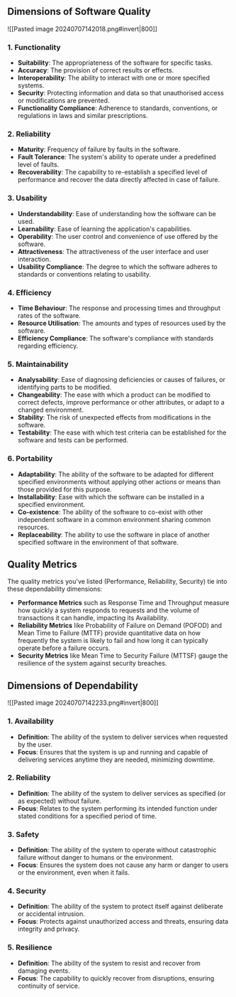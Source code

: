 ## Dimensions of Software Quality
![[Pasted image 20240707142018.png#invert|800]]
### 1. **Functionality**
- **Suitability**: The appropriateness of the software for specific tasks.
- **Accuracy**: The provision of correct results or effects.
- **Interoperability**: The ability to interact with one or more specified systems.
- **Security**: Protecting information and data so that unauthorised access or modifications are prevented.
- **Functionality Compliance**: Adherence to standards, conventions, or regulations in laws and similar prescriptions.
### 2. **Reliability**
- **Maturity**: Frequency of failure by faults in the software.
- **Fault Tolerance**: The system's ability to operate under a predefined level of faults.
- **Recoverability**: The capability to re-establish a specified level of performance and recover the data directly affected in case of failure.
### 3. **Usability**
- **Understandability**: Ease of understanding how the software can be used.
- **Learnability**: Ease of learning the application's capabilities.
- **Operability**: The user control and convenience of use offered by the software.
- **Attractiveness**: The attractiveness of the user interface and user interaction.
- **Usability Compliance**: The degree to which the software adheres to standards or conventions relating to usability.
### 4. **Efficiency**
- **Time Behaviour**: The response and processing times and throughput rates of the software.
- **Resource Utilisation**: The amounts and types of resources used by the software.
- **Efficiency Compliance**: The software's compliance with standards regarding efficiency.
### 5. **Maintainability**
- **Analysability**: Ease of diagnosing deficiencies or causes of failures, or identifying parts to be modified.
- **Changeability**: The ease with which a product can be modified to correct defects, improve performance or other attributes, or adapt to a changed environment.
- **Stability**: The risk of unexpected effects from modifications in the software.
- **Testability**: The ease with which test criteria can be established for the software and tests can be performed.
### 6. **Portability**
- **Adaptability**: The ability of the software to be adapted for different specified environments without applying other actions or means than those provided for this purpose.
- **Installability**: Ease with which the software can be installed in a specified environment.
- **Co-existence**: The ability of the software to co-exist with other independent software in a common environment sharing common resources.
- **Replaceability**: The ability to use the software in place of another specified software in the environment of that software.
## Quality Metrics
The quality metrics you've listed (Performance, Reliability, Security) tie into these dependability dimensions:
- **Performance Metrics** such as Response Time and Throughput measure how quickly a system responds to requests and the volume of transactions it can handle, impacting its Availability.
- **Reliability Metrics** like Probability of Failure on Demand (POFOD) and Mean Time to Failure (MTTF) provide quantitative data on how frequently the system is likely to fail and how long it can typically operate before a failure occurs.
- **Security Metrics** like Mean Time to Security Failure (MTTSF) gauge the resilience of the system against security breaches.
## Dimensions of Dependability
![[Pasted image 20240707142233.png#invert|800]]
### 1. **Availability**
- **Definition**: The ability of the system to deliver services when requested by the user.
- **Focus**: Ensures that the system is up and running and capable of delivering services anytime they are needed, minimizing downtime.
### 2. **Reliability**
- **Definition**: The ability of the system to deliver services as specified (or as expected) without failure.
- **Focus**: Relates to the system performing its intended function under stated conditions for a specified period of time.
### 3. **Safety**
- **Definition**: The ability of the system to operate without catastrophic failure without danger to humans or the environment.
- **Focus**: Ensures the system does not cause any harm or danger to users or the environment, even when it fails.
### 4. **Security**
- **Definition**: The ability of the system to protect itself against deliberate or accidental intrusion.
- **Focus**: Protects against unauthorized access and threats, ensuring data integrity and privacy.
### 5. **Resilience**
- **Definition**: The ability of the system to resist and recover from damaging events.
- **Focus**: The capability to quickly recover from disruptions, ensuring continuity of service.